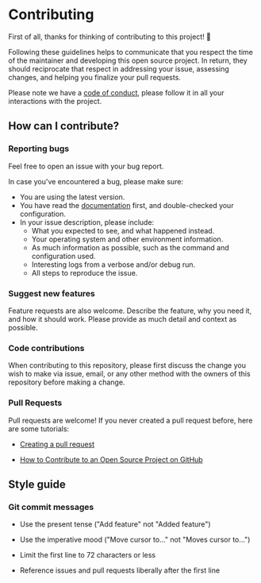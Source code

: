 # Contributing

First of all, thanks for thinking of contributing to this project! 👏

Following these guidelines helps to communicate that you respect the time of the maintainer and developing this open
source project. In return, they should reciprocate that respect in addressing your issue, assessing changes, and helping
you finalize your pull requests.

Please note we have a [code of conduct](./CODE_OF_CONDUCT.md), please follow it in all your interactions with the project.

## How can I contribute?

### Reporting bugs

Feel free to open an issue with your bug report.

In case you've encountered a bug, please make sure:

- You are using the latest version.
- You have read the [documentation](./README.md) first, and double-checked your configuration.
- In your issue description, please include:
  - What you expected to see, and what happened instead.
  - Your operating system and other environment information.
  - As much information as possible, such as the command and configuration used.
  - Interesting logs from a verbose and/or debug run.
  - All steps to reproduce the issue.

### Suggest new features

Feature requests are also welcome. Describe the feature, why you need it, and how it should work. Please provide as much
detail and context as possible.

### Code contributions

When contributing to this repository, please first discuss the change you wish to make via issue,
email, or any other method with the owners of this repository before making a change.

### Pull Requests

Pull requests are welcome! If you never created a pull request before, here are some tutorials:

- [Creating a pull request](https://help.github.com/articles/creating-a-pull-request/)

- [How to Contribute to an Open Source Project on GitHub](https://egghead.io/courses/how-to-contribute-to-an-open-source-project-on-github)

## Style guide

### Git commit messages

- Use the present tense ("Add feature" not "Added feature")

- Use the imperative mood ("Move cursor to..." not "Moves cursor to...")

- Limit the first line to 72 characters or less

- Reference issues and pull requests liberally after the first line
